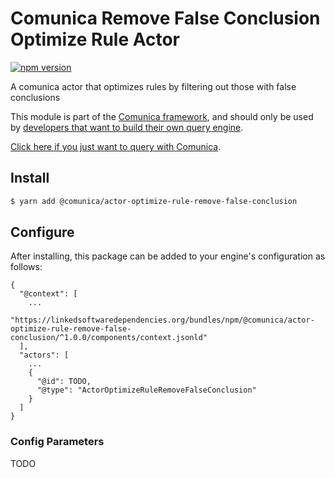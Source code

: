 # Comunica Remove False Conclusion Optimize Rule Actor

[![npm version](https://badge.fury.io/js/%40comunica%2Factor-optimize-rule-remove-false-conclusion.svg)](https://www.npmjs.com/package/@comunica/actor-optimize-rule-remove-false-conclusion)

A comunica actor that optimizes rules by filtering out those with false conclusions

This module is part of the [Comunica framework](https://github.com/comunica/comunica),
and should only be used by [developers that want to build their own query engine](https://comunica.dev/docs/modify/).

[Click here if you just want to query with Comunica](https://comunica.dev/docs/query/).

## Install

```bash
$ yarn add @comunica/actor-optimize-rule-remove-false-conclusion
```

## Configure

After installing, this package can be added to your engine's configuration as follows:
```text
{
  "@context": [
    ...
    "https://linkedsoftwaredependencies.org/bundles/npm/@comunica/actor-optimize-rule-remove-false-conclusion/^1.0.0/components/context.jsonld"
  ],
  "actors": [
    ...
    {
      "@id": TODO,
      "@type": "ActorOptimizeRuleRemoveFalseConclusion"
    }
  ]
}
```

### Config Parameters

TODO
